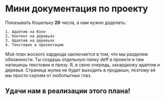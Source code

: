 # Мини документация по проекту
Показывать Кошельку **20** числа, а нам нужно доделать:

    1. Адаптив на Кохе
    2. Контент на деревьях
    3. Адаптив на деревьях
    4. Текстовик и презентацию

Мой план жоского хардкода заключается в том, что мы разделим обязанности. 
Ты создашь отдельную папку deff в проекте и там напишешь текстовик и презу. 
Я, в свою очередь, захардкожу адаптив и деревья. 
Страница жулиа не будет выходить в продакшн, поэтому еë мы просто скроем от любопытных глаз. 

## Удачи нам в реализации этого плана! 
